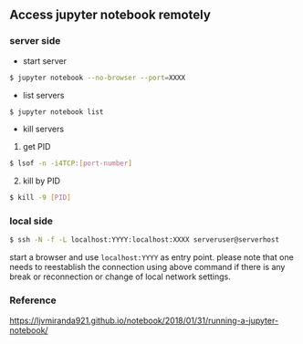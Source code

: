 ## Access jupyter notebook remotely

### server side

- start server
```bash
$ jupyter notebook --no-browser --port=XXXX
````
    
- list servers
````bash
$ jupyter notebook list
````

- kill servers
1. get PID
````bash
$ lsof -n -i4TCP:[port-number]
````
2. kill by PID
````bash
$ kill -9 [PID]
````

### local side
````bash
$ ssh -N -f -L localhost:YYYY:localhost:XXXX serveruser@serverhost
````
start a browser and use `localhost:YYYY` as entry point. please note that one needs to reestablish the connection using above command if there is any break or reconnection or change of local network settings.

### Reference
https://ljvmiranda921.github.io/notebook/2018/01/31/running-a-jupyter-notebook/

